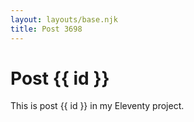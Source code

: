 ```yaml
---
layout: layouts/base.njk
title: Post 3698
---
```


# Post {{ id }}

This is post {{ id }} in my Eleventy project.
